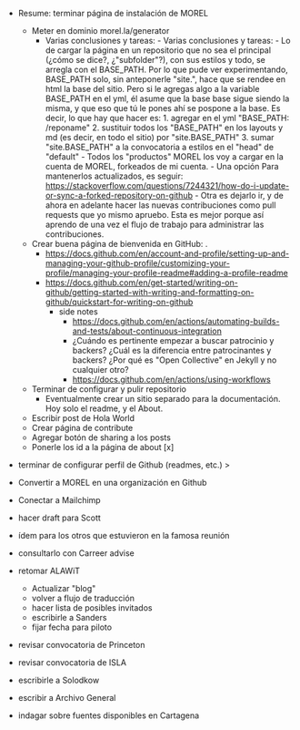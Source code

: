 - Resume: terminar página de instalación de MOREL
	- Meter en dominio morel.la/generator
		- Varias conclusiones y tareas:
				- Varias conclusiones y tareas:
				- Lo de cargar la página en un repositorio que no sea el principal (¿cómo se dice?, ¿"subfolder"?), con sus estilos y todo, se arregla con el BASE_PATH. Por lo que pude ver experimentando, BASE_PATH solo, sin anteponerle "site.", hace que se rendee en html la base del sitio. Pero si le agregas algo a la variable BASE_PATH en el yml, él asume que la base base sigue siendo la misma, y que eso que tú le pones ahí se pospone a la base. Es decir, lo que hay que hacer es:
					1. agregar en el yml "BASE_PATH: /reponame"
					2. sustituir todos los "BASE_PATH" en los layouts y md (es decir, en todo el sitio) por "site.BASE_PATH"
					3. sumar "site.BASE_PATH" a la convocatoria a estilos en el "head" de "default"
				- Todos los "productos" MOREL los voy a cargar en la cuenta de MOREL, forkeados de mi cuenta. 
					- Una opción Para mantenerlos actualizados, es seguir:
					https://stackoverflow.com/questions/7244321/how-do-i-update-or-sync-a-forked-repository-on-github
					- Otra es dejarlo ir, y de ahora en adelante hacer las nuevas contribuciones como pull requests que yo mismo apruebo. Esta es mejor porque así aprendo de una vez el flujo de trabajo para administrar las contribuciones.		
	- Crear buena página de bienvenida en GitHub: .
		- https://docs.github.com/en/account-and-profile/setting-up-and-managing-your-github-profile/customizing-your-profile/managing-your-profile-readme#adding-a-profile-readme
		- https://docs.github.com/en/get-started/writing-on-github/getting-started-with-writing-and-formatting-on-github/quickstart-for-writing-on-github
			- side notes
				- https://docs.github.com/en/actions/automating-builds-and-tests/about-continuous-integration
				- ¿Cuándo es pertinente empezar a buscar patrocinio y backers? ¿Cuál es la diferencia entre patrocinantes y backers? ¿Por qué es "Open Collective" en Jekyll y no cualquier otro?
				- https://docs.github.com/en/actions/using-workflows
	- Terminar de configurar y pulir repositorio
		- Eventualmente crear un sitio separado para la documentación. Hoy solo el readme, y el About.
	- Escribir post de Hola World
	- Crear página de contribute
	- Agregar botón de sharing a los posts
	- Ponerle los id a la página de about [x]
- terminar de configurar perfil de Github (readmes, etc.) >
- Convertir a MOREL en una organización en Github
- Conectar a Mailchimp
- hacer draft para Scott
- ídem para los otros que estuvieron en la famosa reunión
- consultarlo con Carreer advise


- retomar ALAWiT
	- Actualizar "blog"
	- volver a flujo de traducción
	- hacer lista de posibles invitados
	- escribirle a Sanders
	- fijar fecha para piloto
- revisar convocatoria de Princeton
- revisar convocatoria de ISLA
- escribirle a Solodkow
- escribir a Archivo General
- indagar sobre fuentes disponibles en Cartagena
